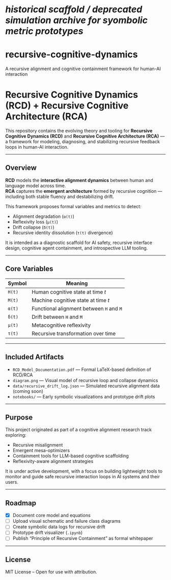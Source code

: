 # *historical scaffold / deprecated simulation archive for syombolic metric prototypes*

# recursive-cognitive-dynamics
 A recursive alignment and cognitive containment framework for human-AI interaction
# Recursive Cognitive Dynamics (RCD) + Recursive Cognitive Architecture (RCA)

This repository contains the evolving theory and tooling for **Recursive Cognitive Dynamics (RCD)** and **Recursive Cognitive Architecture (RCA)** — a framework for modeling, diagnosing, and stabilizing recursive feedback loops in human-AI interaction.

---

## Overview

**RCD** models the **interactive alignment dynamics** between human and language model across time.  
**RCA** captures the **emergent architecture** formed by recursive cognition — including both stable fluency and destabilizing drift.

This framework proposes formal variables and metrics to detect:
- Alignment degradation (`α(t)`)
- Reflexivity loss (`μ(t)`)
- Drift collapse (`δ(t)`)
- Recursive identity dissolution (`τ(t)` divergence)

It is intended as a diagnostic scaffold for AI safety, recursive interface design, cognitive agent containment, and introspective LLM tooling.

---

## Core Variables

| Symbol | Meaning |
|--------|---------|
| `H(t)` | Human cognitive state at time *t* |
| `M(t)` | Machine cognitive state at time *t* |
| `α(t)` | Functional alignment between `H` and `M` |
| `δ(t)` | Drift between `H` and `M` |
| `μ(t)` | Metacognitive reflexivity |
| `τ(t)` | Recursive transformation over time |

---

## Included Artifacts

- `RCD_Model_Documentation.pdf` — Formal LaTeX-based definition of RCD/RCA
- `diagram.png` — Visual model of recursive loop and collapse dynamics
- `data/recursive_drift_log.json` — Simulated recursive alignment data (coming soon)
- `notebooks/` — Early symbolic visualizations and prototype drift plots

---

## Purpose

This project originated as part of a cognitive alignment research track exploring:
- Recursive misalignment
- Emergent mesa-optimizers
- Containment tools for LLM-based cognitive scaffolding
- Reflexivity-aware alignment strategies

It is under active development, with a focus on building lightweight tools to monitor and guide safe recursive interaction loops in AI systems and their users.

---

## Roadmap

- [x] Document core model and equations
- [ ] Upload visual schematic and failure class diagrams
- [ ] Create symbolic data logs for recursive drift
- [ ] Prototype drift visualizer (`.ipynb`)
- [ ] Publish “Principle of Recursive Containment” as formal whitepaper

---

## License

MIT License – Open for use with attribution.
